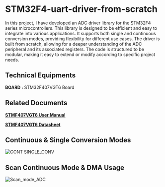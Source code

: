 # STM32F4-uart-driver-from-scratch

In this project, I have developed an ADC driver library for the STM32F4 series microcontrollers. This library is designed to be efficient and easy to integrate into various applications. It supports both single and continuous conversion modes, providing flexibility for different use cases. The driver is built from scratch, allowing for a deeper understanding of the ADC peripheral and its associated registers. The code is structured to be modular, making it easy to extend or modify according to specific project needs.
## Technical Equipments

**BOARD :** STM32F407VGT6 Board
 
## Related Documents

[**STMF407VGT6 User Manual**](https://www.st.com/resource/en/reference_manual/dm00031020-stm32f405-415-stm32f407-417-stm32f427-437-and-stm32f429-439-advanced-arm-based-32-bit-mcus-stmicroelectronics.pdf)

[**STMF407VGT6 Datasheet**](https://www.st.com/resource/en/datasheet/stm32f405rg.pdf)

## Continuous & Single Conversion Modes

![CONT SINGLE_CONV](https://github.com/user-attachments/assets/00cbeaac-3050-4fdb-b567-7de1191a7e6c)



## Scan Continuous Mode & DMA Usage 


![Scan_mode_ADC](https://github.com/user-attachments/assets/203ecd9c-c3dc-417d-acc0-6f23eb6ba539)



